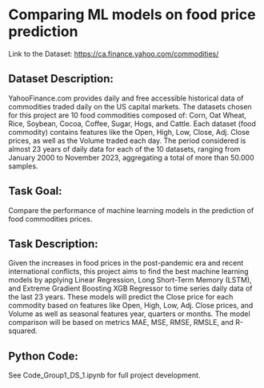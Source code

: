 # Comparing ML models on food price prediction
Link to the Dataset: https://ca.finance.yahoo.com/commodities/ 

## Dataset Description:
YahooFinance.com provides daily and free accessible historical data of commodities traded daily on the US capital markets. The datasets chosen for this project are 10 food commodities composed of: Corn, Oat Wheat, Rice, Soybean, Cocoa, Coffee, Sugar, Hogs, and Cattle. Each dataset (food commodity) contains features like the Open, High, Low, Close, Adj. Close prices, as well as the Volume traded each day. The period considered is almost 23 years of daily data for each of the 10 datasets, ranging from January 2000 to November 2023, aggregating a total of more than 50.000 samples. 

## Task Goal:  
Compare the performance of machine learning models in the prediction of food commodities prices. 

## Task Description:
Given the increases in food prices in the post-pandemic era and recent international conflicts, this project aims to find the best machine learning models by applying Linear Regression, Long Short-Term Memory (LSTM), and Extreme Gradient Boosting XGB Regressor to time series daily data of the last 23 years. These models will predict the Close price for each commodity based on features like Open, High, Low, Adj. Close prices, and Volume as well as seasonal features year, quarters or months. The model comparison will be based on metrics MAE, MSE, RMSE, RMSLE, and R-squared.

## Python Code:
See Code_Group1_DS_1.ipynb for full project development.
